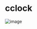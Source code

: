 # cclock

![image](https://user-images.githubusercontent.com/72512204/202742083-7a051ee2-fb37-4a00-9a64-1a7d62f2cd1b.png)
